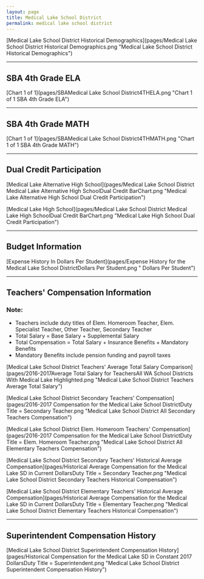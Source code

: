 ```yaml
---
layout: page
title: Medical Lake School District
permalink: medical lake school district
---
```



[Medical Lake School District Historical Demographics](pages/Medical Lake School District Historical Demographics.png "Medical Lake School District Historical Demographics")

___

## SBA 4th Grade ELA

[Chart 1 of 1](pages/SBAMedical Lake School District4THELA.png "Chart 1 of 1 SBA 4th Grade ELA")


___

## SBA 4th Grade MATH

[Chart 1 of 1](pages/SBAMedical Lake School District4THMATH.png "Chart 1 of 1 SBA 4th Grade MATH")


___

## Dual Credit Participation

[Medical Lake Alternative High School](pages/Medical Lake School District Medical Lake Alternative High SchoolDual Credit BarChart.png "Medical Lake Alternative High School Dual Credit Participation")

[Medical Lake High School](pages/Medical Lake School District Medical Lake High SchoolDual Credit BarChart.png "Medical Lake High School Dual Credit Participation")


___

## Budget Information

[Expense History In Dollars Per Student](pages/Expense History for the Medical Lake School DistrictDollars Per Student.png " Dollars Per Student")


___

## Teachers' Compensation Information
### Note:
- Teachers include duty titles of Elem. Homeroom Teacher, Elem. Specialist Teacher, Other Teacher, Secondary Teacher
- Total Salary = Base Salary + Supplemental Salary
- Total Compensation = Total Salary + Insurance Benefits + Mandatory Benefits
- Mandatory Benefits include pension funding and payroll taxes

[Medical Lake School District Teachers' Average Total Salary Comparison](pages/2016-2017Average Total Salary for TeachersAll WA School Districts With Medical Lake Highlighted.png "Medical Lake School District Teachers Average Total Salary")

[Medical Lake School District Secondary Teachers' Compensation](pages/2016-2017 Compensation for the Medical Lake School DistrictDuty Title = Secondary Teacher.png "Medical Lake School District All Secondary Teachers Compensation")

[Medical Lake School District Elem. Homeroom Teachers' Compensation](pages/2016-2017 Compensation for the Medical Lake School DistrictDuty Title = Elem. Homeroom Teacher.png "Medical Lake School District All Elementary Teachers Compensation")

[Medical Lake School District Secondary Teachers' Historical Average Compensation](pages/Historical Average Compensation for the Medical Lake SD in Current DollarsDuty Title = Secondary Teacher.png "Medical Lake School District Secondary Teachers Historical Compensation")

[Medical Lake School District Elementary Teachers' Historical Average Compensation](pages/Historical Average Compensation for the Medical Lake SD in Current DollarsDuty Title = Elementary Teacher.png "Medical Lake School District Elementary Teachers Historical Compensation")


___

## Superintendent Compensation History

[Medical Lake School District Superintendent Compensation History](pages/Historical Compensation for the Medical Lake SD in Constant 2017 DollarsDuty Title = Superintendent.png "Medical Lake School District Superintendent Compensation History")

